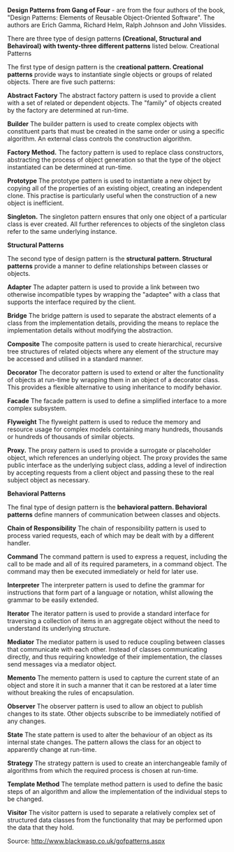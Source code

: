 **Design Patterns from Gang of Four** - are from the four authors of the book, "Design Patterns: Elements of Reusable Object-Oriented Software". The authors are Erich Gamma, Richard Helm, Ralph Johnson and John Vlissides.

There are three type of design patterns **(Creational, Structural and Behaviroal)** **with twenty-three different patterns** listed below. 
Creational Patterns

The first type of design pattern is the c**reational pattern. Creational patterns** provide ways to instantiate single objects or groups of related objects. There are five such patterns:

**Abstract Factory** The abstract factory pattern is used to provide a client with a set of related or dependent objects. The "family" of objects created by the factory are determined at run-time.

**Builder** The builder pattern is used to create complex objects with constituent parts that must be created in the same order or using a specific algorithm. An external class controls the construction algorithm.

**Factory Method.** The factory pattern is used to replace class constructors, abstracting the process of object generation so that the type of the object instantiated can be determined at run-time.

**Prototype** The prototype pattern is used to instantiate a new object by copying all of the properties of an existing object, creating an independent clone. This practise is particularly useful when the construction of a new object is inefficient.

**Singleton.** The singleton pattern ensures that only one object of a particular class is ever created. All further references to objects of the singleton class refer to the same underlying instance.

**Structural Patterns**

The second type of design pattern is the **structural pattern. Structural patterns** provide a manner to define relationships between classes or objects.


**Adapter** The adapter pattern is used to provide a link between two otherwise incompatible types by wrapping the "adaptee" with a class that supports the interface required by the client.
	
**Bridge** The bridge pattern is used to separate the abstract elements of a class from the implementation details, providing the means to replace the implementation details without modifying the abstraction.
	
**Composite** The composite pattern is used to create hierarchical, recursive tree structures of related objects where any element of the structure may be accessed and utilised in a standard manner.

**Decorator** The decorator pattern is used to extend or alter the functionality of objects at run-time by wrapping them in an object of a decorator class. This provides a flexible alternative to using inheritance to modify behavior.

**Facade** The facade pattern is used to define a simplified interface to a more complex subsystem.

**Flyweight** The flyweight pattern is used to reduce the memory and resource usage for complex models containing many hundreds, thousands or hundreds of thousands of similar objects.

**Proxy.** The proxy pattern is used to provide a surrogate or placeholder object, which references an underlying object. The proxy provides the same public interface as the underlying subject class, adding a level of indirection by accepting requests from a client object and passing these to the real subject object as necessary.

**Behavioral Patterns**

The final type of design pattern is the **behavioral pattern. Behavioral patterns** define manners of communication between classes and objects.

**Chain of Responsibility** The chain of responsibility pattern is used to process varied requests, each of which may be dealt with by a different handler.

**Command** The command pattern is used to express a request, including the call to be made and all of its required parameters, in a command object. The command may then be executed immediately or held for later use.

**Interpreter** The interpreter pattern is used to define the grammar for instructions that form part of a language or notation, whilst allowing the grammar to be easily extended.

**Iterator** The iterator pattern is used to provide a standard interface for traversing a collection of items in an aggregate object without the need to understand its underlying structure.
	
**Mediator** The mediator pattern is used to reduce coupling between classes that communicate with each other. Instead of classes communicating directly, and thus requiring knowledge of their implementation, the classes send messages via a mediator object.

**Memento** The memento pattern is used to capture the current state of an object and store it in such a manner that it can be restored at a later time without breaking the rules of encapsulation.
	
**Observer** The observer pattern is used to allow an object to publish changes to its state. Other objects subscribe to be immediately notified of any changes.
	
**State** The state pattern is used to alter the behaviour of an object as its internal state changes. The pattern allows the class for an object to apparently change at run-time.
	
**Strategy** The strategy pattern is used to create an interchangeable family of algorithms from which the required process is chosen at run-time.

**Template Method** The template method pattern is used to define the basic steps of an algorithm and allow the implementation of the individual steps to be changed.

**Visitor** The visitor pattern is used to separate a relatively complex set of structured data classes from the functionality that may be performed upon the data that they hold.

Source: http://www.blackwasp.co.uk/gofpatterns.aspx
